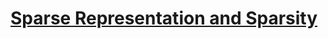 # <a href=https://github.com/vigneshsnaik/DS-LAB/blob/main/cycle1/Codes/Sparse_Representation_and_Sparsity.c>Sparse Representation and Sparsity</a>
